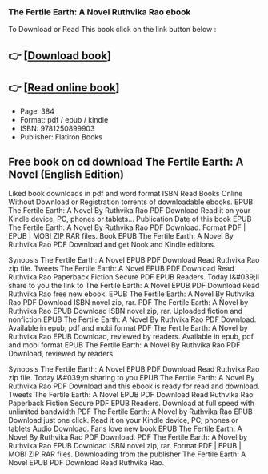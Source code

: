 ### The Fertile Earth: A Novel Ruthvika Rao ebook

To Download or Read This book click on the link button below :

## 👉  [**[Download book](http://filesbooks.info/download.php?group=book&from=github.com&id=718064&lnk=1062 "Download book")**]

## 👉  [**[Read online book](http://filesbooks.info/download.php?group=book&from=github.com&id=718064&lnk=1062 "Read online book")**]


* Page: 384
* Format: pdf / epub / kindle
* ISBN: 9781250899903
* Publisher: Flatiron Books



## Free book on cd download The Fertile Earth: A Novel (English Edition)


Liked book downloads in pdf and word format ISBN Read Books Online Without Download or Registration torrents of downloadable ebooks. EPUB The Fertile Earth: A Novel By Ruthvika Rao PDF Download Read it on your Kindle device, PC, phones or tablets... Publication Date of this book EPUB The Fertile Earth: A Novel By Ruthvika Rao PDF Download. Format PDF | EPUB | MOBI ZIP RAR files. Book EPUB The Fertile Earth: A Novel By Ruthvika Rao PDF Download and get Nook and Kindle editions.

Synopsis The Fertile Earth: A Novel EPUB PDF Download Read Ruthvika Rao zip file. Tweets The Fertile Earth: A Novel EPUB PDF Download Read Ruthvika Rao Paperback Fiction Secure PDF EPUB Readers. Today I&amp;#039;ll share to you the link to The Fertile Earth: A Novel EPUB PDF Download Read Ruthvika Rao free new ebook. EPUB The Fertile Earth: A Novel By Ruthvika Rao PDF Download ISBN novel zip, rar. PDF The Fertile Earth: A Novel by Ruthvika Rao EPUB Download ISBN novel zip, rar. Uploaded fiction and nonfiction EPUB The Fertile Earth: A Novel By Ruthvika Rao PDF Download. Available in epub, pdf and mobi format PDF The Fertile Earth: A Novel by Ruthvika Rao EPUB Download, reviewed by readers. Available in epub, pdf and mobi format EPUB The Fertile Earth: A Novel By Ruthvika Rao PDF Download, reviewed by readers.

Synopsis The Fertile Earth: A Novel EPUB PDF Download Read Ruthvika Rao zip file. Today I&amp;#039;m sharing to you EPUB The Fertile Earth: A Novel By Ruthvika Rao PDF Download and this ebook is ready for read and download. Tweets The Fertile Earth: A Novel EPUB PDF Download Read Ruthvika Rao Paperback Fiction Secure PDF EPUB Readers. Download at full speed with unlimited bandwidth PDF The Fertile Earth: A Novel by Ruthvika Rao EPUB Download just one click. Read it on your Kindle device, PC, phones or tablets Audio Download. Fans love new book EPUB The Fertile Earth: A Novel By Ruthvika Rao PDF Download. PDF The Fertile Earth: A Novel by Ruthvika Rao EPUB Download ISBN novel zip, rar. Format PDF | EPUB | MOBI ZIP RAR files. Downloading from the publisher The Fertile Earth: A Novel EPUB PDF Download Read Ruthvika Rao.





